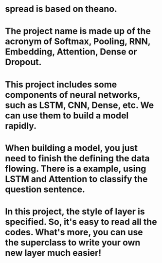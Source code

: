 # spread is based on theano.
# The project name is made up of the acronym of Softmax, Pooling, RNN, Embedding, Attention, Dense or Dropout.
# This project includes some components of neural networks, such as LSTM, CNN, Dense, etc. We can use them to build a model rapidly. 
# When building a model, you just need to finish the defining the data flowing. There is a example, using LSTM and Attention to classify the question sentence. 
# In this project, the style of layer is specified. So, it's easy to read all the codes. What's more, you can use the superclass to write your own new layer much easier!

